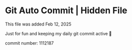 # Git Auto Commit | Hidden File

This file was added Feb 12, 2025

Just for fun and keeping my daily git commit active 🤪

commit number: 1112187
